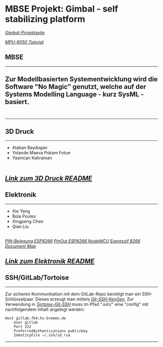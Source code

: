 # MBSE Projekt: Gimbal - self stabilizing platform

[_Gimbal-Projektseite_](https://howtomechatronics.com/projects/diy-arduino-gimbal-self-stabilizing-platform/?utm_content=cmp-true)

[_MPU-6050 Tutorial_](https://howtomechatronics.com/tutorials/arduino/arduino-and-mpu6050-accelerometer-and-gyroscope-tutorial/)

## MBSE
-----------------
Zur Modellbasierten Systementwicklung wird die Software "No Magic" genutzt, welche auf der Systems Modelling Language - kurz SysML - basiert. 
</br></br>
-----------------
-----------------
## 3D Druck
-----------------

* Atakan Baydogan
* Yolande Maeva Pokam Fotue
* Yasincan Kahraman
</br></br>

[_Link zum 3D Druck README_](docs/chapter/03_prj.md)
-----------------
## Elektronik
-----------------

* Xie Yang
* Bola Poules
* Xingpeng Chen
* Qian Liu
</br></br>

[_PIN-Belegung ESP8266_](https://unsinnsbasis.de/esp8266-pin-belegung/)
[_PinOut ESP8266 NodeMCU_](https://edistechlab.com/esp8266-nodemcu-pin-out/?v=3a52f3c22ed6)
[_Espressif 8266 Document Map_](https://bbs.espressif.com/viewtopic.php?f=67&t=225)

[_Link zum Elektronik README_](docs/chapter/04_prj.md)
------------------
## SSH/GitLab/Tortoise
------------------
Zur sicheren Kommunikation mit dem GitLab-Repo benötigt man ein SSH-Schlüsselpaar.
Dieses erzeugt man mittels
[_Git-SSH-KeyGen_](https://medium.com/devops-with-valentine/2021-how-to-your-ssh-key-for-gitlab-on-windows-10-587579192be0).
Zur Verwendung in 
[_Tortoise-Git-SSH_](https://stackoverflow.com/questions/13516119/tortoisegit-with-openssh-key-not-authenticating-using-ssh-agent)
muss im Pfad ".ssh/" eine "config" mit nachfolgendem Inhalt angelegt werden:

```shell
Host gitlab.fk4.hs-bremen.de
    User gitlab
    Port 222
    PreferredAuthentications publickey
    IdentityFile ~/.ssh/id_rsa
```
------------------

